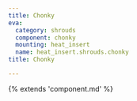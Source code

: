 ```yaml
---
title: Chonky
eva:
  category: shrouds
  component: chonky
  mounting: heat_insert
  name: heat_insert.shrouds.chonky
title: Chonky

---
```


{% extends 'component.md' %}